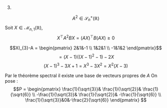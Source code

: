 3.
$$A^{2} \in \mathcal{S}_{n}^{+}(\mathbb{R})$$
Soit $X \in \mathcal{M}_{n, 1}(\mathbb{R})$, 
$$X^{\top}A^{2}BX = (AX)^{\top}B(AX) \geq 0$$


$$XI_{3}-A = \begin{pmatrix}
2&1&-1 \\
1&2&1 \\
-1&1&2
\end{pmatrix}$$
$$= (X-1)((X-1)^{2}-1)-2X $$
$$(X-1)^{3}-3X+1 = X^{3}-3X^{2} = X^{2}(X-3)$$


Par le théorème spectral il existe une base de vecteurs propres de $A$
On pose : 
$$P = \begin{pmatrix}
\frac{1}{\sqrt{3}}& \frac{1}{\sqrt{2}}& \frac{1}{\sqrt{6}} \\
-\frac{1}{\sqrt{3}}& \frac{1}{\sqrt{2}}& -\frac{1}{\sqrt{6}} \\
\frac{1}{\sqrt{3}}&0&-\frac{2}{\sqrt{6}}
\end{pmatrix} $$
